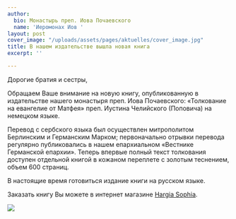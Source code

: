 ```yaml
---
author:
  bio: Монастырь преп. Иова Почаевского
  name: 'Иеромонах Иов '
layout: post
cover_image: "/uploads/assets/pages/aktuelles/cover_image.jpg"
title: В нашем издательстве вышла новая книга
excerpt: ''

---
```

Дорогие братия и сестры,

Обращаем Ваше внимание на новую книгу, опубликованную в издательстве нашего монастыря преп. Иова Почаевского: «Толкование на евангелие от Матфея» преп. Иустина Челийского (Поповича) на немецком языке.

Перевод с сербского языка был осуществлен митрополитом Берлинским и Германским Марком; первоначально отрывки перевода регулярно публиковались в нашем епархиальном «Вестнике Германской епархии». Теперь впервые полный текст толкования доступен отдельной книгой в кожаном переплете с золотым теснением, объем 600 страниц.

В настоящие время готовиться издание книги на русском языке.

Заказать книгу Вы можете в интернет магазине [Hargia Sophia](https://www.edition-hagia-sophia.de/p/hl-justin-popovic-von-celije-kommentar-zum-evangelium-nach-matthaeus).

![](https://res.cloudinary.com/hiobmon/image/upload/v1597428093/media/2020/Screenshot_2020-08-14_at_15.30.54_skxa7b.png)